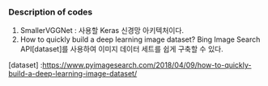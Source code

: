 ### Description of codes
1. SmallerVGGNet : 사용할 Keras 신경망 아키텍처이다.
2. How to quickly build a deep learning image dataset? Bing Image Search API[dataset]를 사용하여 이미지 데이터 세트를 쉽게 구축할 수 있다.





[dataset] :https://www.pyimagesearch.com/2018/04/09/how-to-quickly-build-a-deep-learning-image-dataset/
